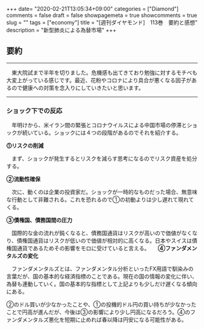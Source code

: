 +++
date= "2020-02-21T13:05:34+09:00"
categories = ["Diamond"]
comments = false
draft = false
showpagemeta = true
showcomments = true
slug = ""
tags = ["economy"]
title = "[週刊ダイヤモンド]　113巻　要約と感想"
description = "新型肺炎による為替市場"
+++

## **要約**
***

　東大院試まで半年を切りました。危機感も出てきており勉強に対するモチベも大変上がっている感じです。最近、花粉やコロナにより具合が悪くなる因子があるので健康への対策を念入りにしていきたいと思います。

***

### **ショック下での反応**

　年明けから、米イラン間の緊張とコロナウイルスによる中国市場の停滞とショックが続いている。ショックには４つの段階があるのでそれを紹介する。

**⓵リスクの削減**

　まず、ショックが発生するとリスクを減らす思考になるのでリスク資産を処分する。

**②流動性確保**

　次に、動くのは企業の投資家だ。ショックが一時的なものだった場合、無意味な行動として非難される。これを恐れるので①の初動よりは少し遅れて現れてくる。

**③債権国、債務国間の圧力**

　国際的な金の流れが鈍くなると、債務国通貨はリスクが高いので価値がなくなり、債権国通貨はリスクが低いので価値が相対的に高くなる。日本やスイスは債権国通貨であるためその影響をモロに受けていると言える。
　
**④ファンダメンタルズの変化**

　ファンダメンタルズとは、ファンダメンタル分析といったFX用語で馴染みの言葉だが、国の基本的な経済指標のことである。現在の国の情報の変化に伴い、為替も連動していく。国の基本的な指標として上記よりも少しだけ遅くなる傾向にある。


②のドル買いが少なかったことや、①の投機的ドル円の買い持ちが少なかったことで円高が進んだが、今後は③の影響により少し円高になるだろう。④のファンダメンタルズ悪化を短期に止めれば春以降は円安になる可能性がある。

